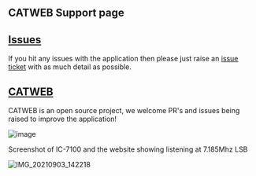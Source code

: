 ## CATWEB Support page

## [Issues](https://github.com/cconstab/catweb/issues)
If you hit any issues with the application then please just raise an [issue ticket](https://github.com/cconstab/catweb/issues) with as much detail as possible.

## [CATWEB](https://github.com/cconstab/catweb#readme)
CATWEB is an open source project, we welcome PR's and issues being raised to improve the application!

![image](https://user-images.githubusercontent.com/6131216/143327480-275d1d74-9e31-40f9-92e6-85d7f4202304.png)

Screenshot of IC-7100 and the website showing listening at 7.185Mhz LSB

![IMG_20210903_142218](https://user-images.githubusercontent.com/6131216/132066553-28544268-82c9-4ed9-ac91-151c71cc1070.jpg)

